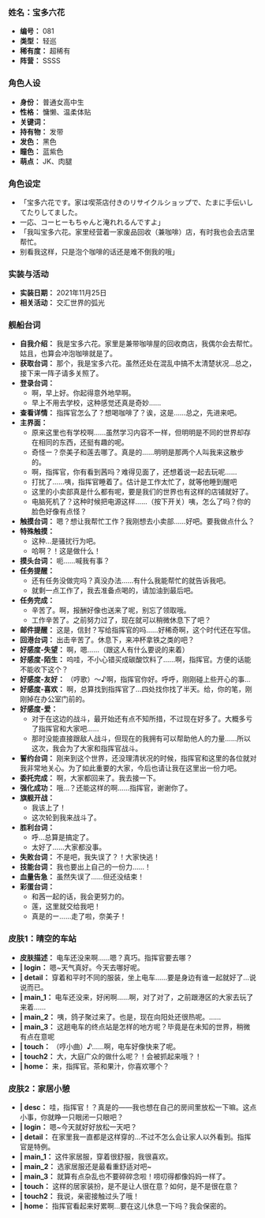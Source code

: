 ### 姓名：宝多六花
* **编号：** 081
* **类型：** 轻巡
* **稀有度：** 超稀有
* **阵营：** SSSS


### 角色人设
* **身份：** 普通女高中生
* **性格：** 慵懒、温柔体贴
* **关键词：** 
* **持有物：** 发带
* **发色：** 黑色
* **瞳色：** 蓝紫色
* **萌点：** JK、肉腿


### 角色设定
* 「宝多六花です。家は喫茶店付きのリサイクルショップで、たまに手伝いしてたりしてました。
* 一応、コーヒーもちゃんと淹れれるんですよ」
* 「我叫宝多六花。家里经营着一家废品回收（兼咖啡）店，有时我也会去店里帮忙。
* 别看我这样，只是泡个咖啡的话还是难不倒我的哦」


### 实装与活动
* **实装日期：** 2021年11月25日
* **相关活动：** 交汇世界的弧光


### 舰船台词
* **自我介绍：** 我是宝多六花。家里是兼带咖啡屋的回收商店，我偶尔会去帮忙。姑且，也算会冲泡咖啡就是了。
* **获取台词：** 那个，我是宝多六花。虽然还处在混乱中搞不太清楚状况…总之，接下来一阵子请多关照了。
* **登录台词：**
  * 啊，早上好。你起得意外地早啊。
  * 早上不用去学校，这种感觉还真是奇妙……
* **查看详情：** 指挥官怎么了？想喝咖啡了？诶，这是……总之，先进来吧。
* **主界面：**
  * 原来这里也有学校啊……虽然学习内容不一样，但明明是不同的世界却存在相同的东西，还挺有趣的呢。
  * 奇怪ー？奈美子和莲去哪了。真是的……明明是那两个人叫我来这散步的。
  * 啊，指挥官，你有看到茜吗？难得见面了，还想着说一起去玩呢……
  * 打扰了……咦，指挥官睡着了。估计是工作太忙了，就等他睡到醒吧
  * 这里的小卖部真是什么都有呢，要是我们的世界也有这样的店铺就好了。
  * 电脑死机了？这种时候把电源这样……（按下开关）咦，怎么了吗？你的脸色好像有点怪？
* **触摸台词：** 嗯？想让我帮忙工作？我刚想去小卖部……好吧。要我做点什么？
* **特殊触摸：**
  * 这种…是骚扰行为吧。
  * 哈啊？！这是做什么！
* **摸头台词：** 呃……喊我有事？
* **任务提醒：**
  * 还有任务没做完吗？真没办法……有什么我能帮忙的就告诉我吧。
  * 就剩一点工作了，我去准备点喝的，请加油到最后吧。
* **任务完成：**
  * 辛苦了。啊，报酬好像也送来了呢，别忘了领取哦。
  * 工作辛苦了。之前努力过了，现在就可以稍微休息下了吧？
* **邮件提醒：** 这是，信封？写给指挥官的吗……好稀奇啊，这个时代还在写信。
* **回港台词：** 出击辛苦了。休息下，来冲杯拿铁之类的吧？
* **好感度-失望：** 啊，嗯……（跟这人有什么要说的来着）
* **好感度-陌生：** 呜哇，不小心错买成碳酸饮料了……啊，指挥官。方便的话能不能收下这个？
* **好感度-友好：** （哼歌）～♪啊，指挥官你好。呼呼，刚刚碰上些开心的事…
* **好感度-喜欢：** 啊，总算找到指挥官了…四处找你找了半天。给，你的笔，刚刚掉在办公室门前的。
* **好感度-爱：**
  * 对于在这边的战斗，最开始还有点不知所措，不过现在好多了。大概多亏了指挥官和大家吧……
  * 那时没能直接跟敌人战斗，但现在的我拥有可以帮助他人的力量……所以这次，我会为了大家和指挥官战斗。
* **誓约台词：** 刚来到这个世界，还没理清状况的时候，指挥官和这里的各位就对我非常地关心。为了如此重要的大家，今后也请让我在这里出一份力吧。
* **委托完成：** 啊，大家都回来了。我去接一下。
* **强化成功：** 哦…？还能这样的啊……指挥官，谢谢你了。
* **旗舰开战：**
  * 我该上了！
  * 这次轮到我来战斗了。
* **胜利台词：**
  * 呼…总算是搞定了。
  * 太好了……大家都没事。
* **失败台词：** 不是吧，我失误了？！大家快逃！
* **技能台词：** 我也要出上自己的一份力……！
* **血量告急：** 虽然失误了……但还没结束！
* **彩蛋台词：**
  * 和茜一起的话，我会更努力的。
  * 莲，这里就交给我吧！
  * 真是的ー……走了啦，奈美子！


### 皮肤1：晴空的车站
* **皮肤描述：** 电车还没来啊……嗯？真巧。指挥官要去哪？
* **| login：** 嗯~天气真好。今天去哪好呢。
* **| detail：** 穿着和平时不同的服装，坐上电车……要是身边有谁一起就好了…说说而已。
* **| main_1：** 电车还没来，好闲啊……啊，对了对了，之前跟港区的大家去玩了来着……
* **| main_2：** 咦，鸽子聚过来了。也是，现在向阳处还很热呢。……
* **| main_3：** 这趟电车的终点站是怎样的地方呢？毕竟是在未知的世界，稍微有点在意呢
* **| touch：** （哼小曲）♪……啊，电车好像快来了呢。
* **| touch2：** 大，大庭广众的做什么呢？！会被抓起来哦？！
* **| home：** 来，指挥官。茶和果汁，你喜欢哪个？


### 皮肤2：家居小憩
* **| desc：** 哇，指挥官！？真是的——我也想在自己的房间里放松一下嘛。这点小事，你就睁一只眼闭一只眼吧？
* **| login：** 嗯~今天就好好放松一天吧？
* **| detail：** 在家里我一直都是这样穿的…不过不怎么会让家人以外看到。指挥官是特例。
* **| main_1：** 这件家居服，穿着很舒服，我很喜欢。
* **| main_2：** 选家居服还是最看重舒适对吧~
* **| main_3：** 就算有点杂乱也不要碎碎念啦！唠叨得都像妈妈一样了。
* **| touch：** 这样的居家装扮，是不是让人很在意？如何，是不是很在意？
* **| touch2：** 我说，亲密接触过头了哦！
* **| home：** 指挥官看起来好累啊…要在这儿休息一下吗？我会保密的。
